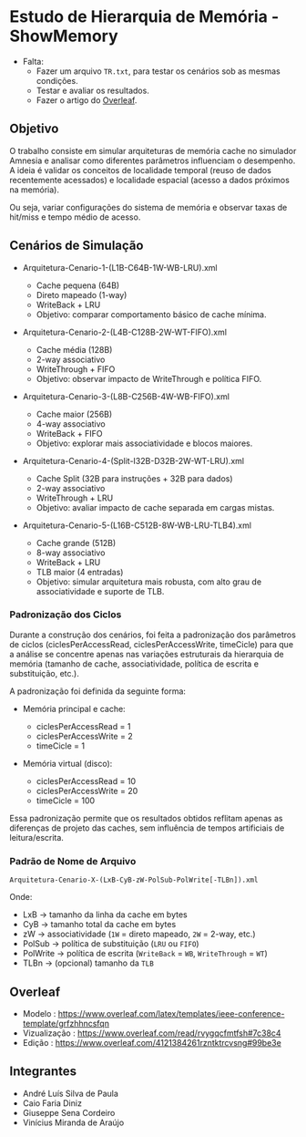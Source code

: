 # Estudo de Hierarquia de Memória - ShowMemory

- Falta:
    - Fazer um arquivo `TR.txt`, para testar os cenários sob as mesmas condições.
    - Testar e avaliar os resultados.
    - Fazer o artigo do [Overleaf](#Overleaf).

## Objetivo

O trabalho consiste em simular arquiteturas de memória cache no simulador Amnesia e analisar como diferentes parâmetros influenciam o desempenho. A ideia é validar os conceitos de localidade temporal (reuso de dados recentemente acessados) e localidade espacial (acesso a dados próximos na memória).

Ou seja, variar configurações do sistema de memória e observar taxas de hit/miss e tempo médio de acesso.

## Cenários de Simulação

- Arquitetura-Cenario-1-(L1B-C64B-1W-WB-LRU).xml

    - Cache pequena (64B)
    - Direto mapeado (1-way)
    - WriteBack + LRU
    - Objetivo: comparar comportamento básico de cache mínima.

- Arquitetura-Cenario-2-(L4B-C128B-2W-WT-FIFO).xml

    - Cache média (128B)
    - 2-way associativo
    - WriteThrough + FIFO
    - Objetivo: observar impacto de WriteThrough e política FIFO.

- Arquitetura-Cenario-3-(L8B-C256B-4W-WB-FIFO).xml

    - Cache maior (256B)
    - 4-way associativo
    - WriteBack + FIFO
    - Objetivo: explorar mais associatividade e blocos maiores.

- Arquitetura-Cenario-4-(Split-I32B-D32B-2W-WT-LRU).xml

    - Cache Split (32B para instruções + 32B para dados)
    - 2-way associativo
    - WriteThrough + LRU
    - Objetivo: avaliar impacto de cache separada em cargas mistas.

- Arquitetura-Cenario-5-(L16B-C512B-8W-WB-LRU-TLB4).xml

    - Cache grande (512B)
    - 8-way associativo
    - WriteBack + LRU
    - TLB maior (4 entradas)
    - Objetivo: simular arquitetura mais robusta, com alto grau de associatividade e suporte de TLB.

### Padronização dos Ciclos

Durante a construção dos cenários, foi feita a padronização dos parâmetros de ciclos (ciclesPerAccessRead, ciclesPerAccessWrite, timeCicle) para que a análise se concentre apenas nas variações estruturais da hierarquia de memória (tamanho de cache, associatividade, política de escrita e substituição, etc.).

A padronização foi definida da seguinte forma:

- Memória principal e cache:
    - ciclesPerAccessRead = 1
    - ciclesPerAccessWrite = 2
    - timeCicle = 1

- Memória virtual (disco):
    - ciclesPerAccessRead = 10
    - ciclesPerAccessWrite = 20
    - timeCicle = 100

Essa padronização permite que os resultados obtidos reflitam apenas as diferenças de projeto das caches, sem influência de tempos artificiais de leitura/escrita.

### Padrão de Nome de Arquivo

```
Arquitetura-Cenario-X-(LxB-CyB-zW-PolSub-PolWrite[-TLBn]).xml
```

Onde:

- LxB      $\to$ tamanho da linha da cache em bytes
- CyB      $\to$ tamanho total da cache em bytes
- zW       $\to$ associatividade (`1W` = direto mapeado, `2W` = 2-way, etc.)
- PolSub   $\to$ política de substituição (`LRU` ou `FIFO`)
- PolWrite $\to$ política de escrita (`WriteBack` = `WB`, `WriteThrough` = `WT`)
- TLBn     $\to$ (opcional) tamanho da `TLB`

## Overleaf

- Modelo       : https://www.overleaf.com/latex/templates/ieee-conference-template/grfzhhncsfqn
- Vizualização : https://www.overleaf.com/read/rvygqcfmtfsh#7c38c4
- Edição       : https://www.overleaf.com/4121384261rzntktrcvsng#99be3e

## Integrantes

- André Luís Silva de Paula
- Caio Faria Diniz
- Giuseppe Sena Cordeiro
- Vinícius Miranda de Araújo

